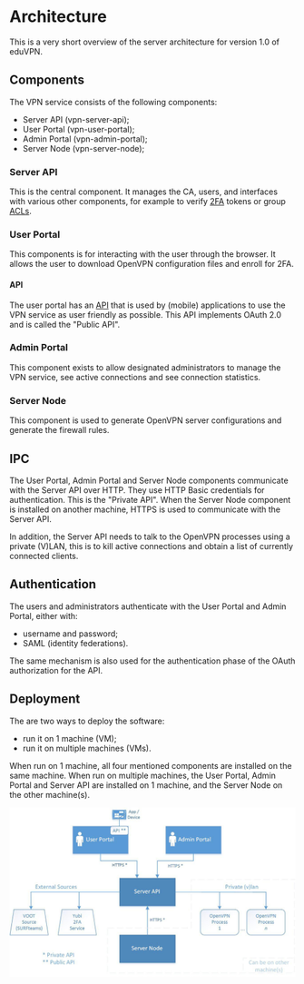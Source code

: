 # Architecture

This is a very short overview of the server architecture for version 1.0 of 
eduVPN.

## Components

The VPN service consists of the following components:

- Server API (vpn-server-api);
- User Portal (vpn-user-portal);
- Admin Portal (vpn-admin-portal);
- Server Node (vpn-server-node);

### Server API

This is the central component. It manages the CA, users, and interfaces with 
various other components, for example to verify [2FA](2FA.md) tokens or group 
[ACLs](ACL.md).

### User Portal

This components is for interacting with the user through the browser. It allows
the user to download OpenVPN configuration files and enroll for 2FA.

#### API

The user portal has an [API](API.md) that is used by (mobile) applications to 
use the VPN service as user friendly as possible. This API implements OAuth 
2.0 and is called the "Public API".

### Admin Portal

This component exists to allow designated administrators to manage the VPN 
service, see active connections and see connection statistics.

### Server Node

This component is used to generate OpenVPN server configurations and generate
the firewall rules.

## IPC

The User Portal, Admin Portal and Server Node components communicate with the 
Server API over HTTP. They use HTTP Basic credentials for authentication. 
This is the "Private API". When the Server Node component is installed on 
another machine, HTTPS is used to communicate with the Server API.

In addition, the Server API needs to talk to the OpenVPN processes using a 
private (V)LAN, this is to kill active connections and obtain a list of 
currently connected clients.

## Authentication

The users and administrators authenticate with the User Portal and Admin
Portal, either with:

- username and password;
- SAML (identity federations).

The same mechanism is also used for the authentication phase of the OAuth 
authorization for the API.

## Deployment

The are two ways to deploy the software:

- run it on 1 machine (VM);
- run it on multiple machines (VMs).

When run on 1 machine, all four mentioned components are installed on the same
machine. When run on multiple machines, the User Portal, Admin Portal and 
Server API are installed on 1 machine, and the Server Node on the other 
machine(s).

![Architecture](img/ARCH.jpg)

